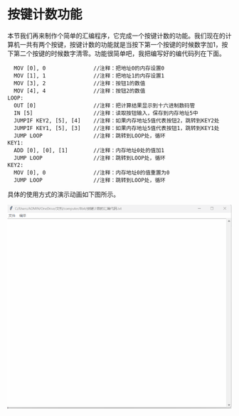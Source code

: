 # 按键计数功能

本节我们再来制作个简单的汇编程序，它完成一个按键计数的功能。我们现在的计算机一共有两个按键，按键计数的功能就是当按下第一个按键的时候数字加1，按下第二个按键的时候数字清零。功能很简单吧，我把编写好的编代码列在下面。

```
  MOV [0], 0               //注释：把地址0的内存设置0
  MOV [1], 1               //注释：把地址1的内存设置1
  MOV [3], 2               //注释：按钮1的数值
  MOV [4], 4               //注释：按钮2的数值
LOOP:
  OUT [0]                  //注释：把计算结果显示到十六进制数码管
  IN [5]                   //注释：读取按钮输入，保存到内存地址5中
  JUMPIF KEY2, [5], [4]    //注释：如果内存地址5值代表按钮2，跳转到KEY2处
  JUMPIF KEY1, [5], [3]    //注释：如果内存地址5值代表按钮1，跳转到KEY1处
  JUMP LOOP                //注释：跳转到LOOP处，循环
KEY1:
  ADD [0], [0], [1]        //注释：内存地址0处的值加1
  JUMP LOOP                //注释：跳转到LOOP处，循环
KEY2:
  MOV [0], 0               //注释：内存地址0的值重置为0
  JUMP LOOP                //注释：跳转到LOOP处，循环
```

具体的使用方式的演示动画如下图所示。

![](pic/6-2.gif)
